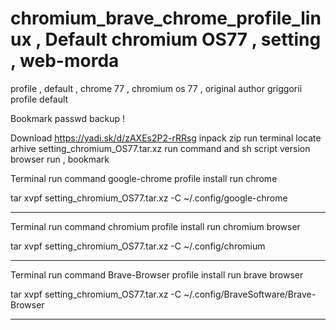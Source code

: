 # chromium_brave_chrome_profile_linux , Default chromium OS77 , setting , web-morda
profile , default , chrome 77 , chromium os 77 , original author griggorii profile default

Bookmark passwd backup !

Download https://yadi.sk/d/zAXEs2P2-rRRsg inpack zip run terminal locate arhive setting_chromium_OS77.tar.xz run command and sh script version browser run , bookmark

Terminal run command google-chrome profile install run chrome

tar xvpf setting_chromium_OS77.tar.xz -C ~/.config/google-chrome

------------------------------------------------------

Terminal run command chromium profile install run chromium browser

tar xvpf setting_chromium_OS77.tar.xz -C ~/.config/chromium

------------------------------------------------------

Terminal run command Brave-Browser profile install run brave browser

tar xvpf setting_chromium_OS77.tar.xz -C ~/.config/BraveSoftware/Brave-Browser

___________________________________________________________________________
